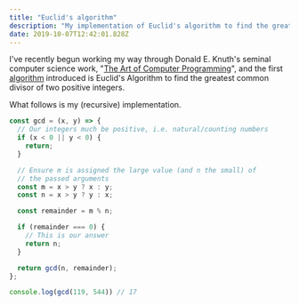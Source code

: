 ```yaml
---
title: "Euclid's algorithm"
description: "My implementation of Euclid's algorithm to find the greatest common divisor of two positive integers"
date: 2019-10-07T12:42:01.828Z
---
```


I've recently begun working my way through Donald E. Knuth's seminal computer science work, "[The Art of Computer Programming](https://www-cs-faculty.stanford.edu/~knuth/taocp.html)", and the first [algorithm](/glossary/algorithm/) introduced is Euclid's Algorithm to find the greatest common divisor of two positive integers.

What follows is my (recursive) implementation.

```js
const gcd = (x, y) => {
  // Our integers much be positive, i.e. natural/counting numbers
  if (x < 0 || y < 0) {
    return;
  }

  // Ensure m is assigned the large value (and n the small) of
  // the passed arguments
  const m = x > y ? x : y;
  const n = x > y ? y : x;

  const remainder = m % n;

  if (remainder === 0) {
    // This is our answer
    return n;
  }

  return gcd(n, remainder);
};

console.log(gcd(119, 544)) // 17
```
